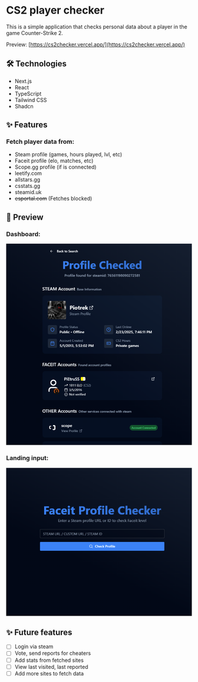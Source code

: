 # CS2 player checker

This is a simple application that checks personal data about a player in the game Counter-Strike 2.

Preview: [https://cs2checker.vercel.app/](https://cs2checker.vercel.app/)

## 🛠 Technologies

- Next.js
- React
- TypeScript
- Tailwind CSS
- Shadcn

## ✨ Features

### Fetch player data from:

- Steam profile (games, hours played, lvl, etc)
- Faceit profile (elo, matches, etc)
- Scope.gg profile (if is connected)
- leetify.com
- allstars.gg
- csstats.gg
- steamid.uk
- ~~esportal.com~~ (Fetches blocked)

## 🚀 Preview

### Dashboard:

![Dashboard](./resources/dashboard-player.png)

### Landing input:

![Landing](./resources/landing.png)

## ✨ Future features

- [ ] Login via steam
- [ ] Vote, send reports for cheaters
- [ ] Add stats from fetched sites
- [ ] View last visited, last reported
- [ ] Add more sites to fetch data
